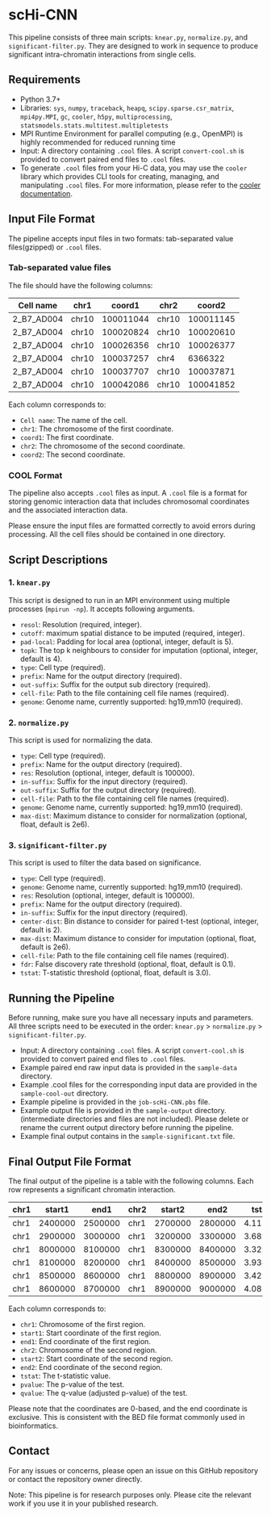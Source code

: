 # scHi-CNN

This pipeline consists of three main scripts: `knear.py`, `normalize.py`, and `significant-filter.py`. They are designed to work in sequence to produce significant intra-chromatin interactions from single cells.

## Requirements

- Python 3.7+
- Libraries: `sys`, `numpy`, `traceback`, `heapq`, `scipy.sparse.csr_matrix`, `mpi4py.MPI`, `gc`, `cooler`, `h5py`, `multiprocessing`, `statsmodels.stats.multitest.multipletests`
- MPI Runtime Environment for parallel computing (e.g., OpenMPI) is highly recommended for reduced running time
- Input: A directory containing `.cool` files. A script `convert-cool.sh` is provided to convert paired end files to `.cool` files.
- To generate `.cool` files from your Hi-C data, you may use the `cooler` library which provides CLI tools for creating, managing, and manipulating `.cool` files. For more information, please refer to the [cooler documentation](https://cooler.readthedocs.io/en/latest/).

## Input File Format

The pipeline accepts input files in two formats: tab-separated value files(gzipped) or `.cool` files. 

### Tab-separated value files
The file should have the following columns:

| Cell name | chr1   | coord1     | chr2  | coord2     |
|-----------|--------|------------|-------|------------|
| 2_B7_AD004| chr10  | 100011044  | chr10 | 100011145  |
| 2_B7_AD004| chr10  | 100020824  | chr10 | 100020610  |
| 2_B7_AD004| chr10  | 100026356  | chr10 | 100026377  |
| 2_B7_AD004| chr10  | 100037257  | chr4  | 6366322    |
| 2_B7_AD004| chr10  | 100037707  | chr10 | 100037871  |
| 2_B7_AD004| chr10  | 100042086  | chr10 | 100041852  |

Each column corresponds to:

- `Cell name`: The name of the cell.
- `chr1`: The chromosome of the first coordinate.
- `coord1`: The first coordinate.
- `chr2`: The chromosome of the second coordinate.
- `coord2`: The second coordinate.

### COOL Format

The pipeline also accepts `.cool` files as input. A `.cool` file is a format for storing genomic interaction data that includes chromosomal coordinates and the associated interaction data.

Please ensure the input files are formatted correctly to avoid errors during processing. All the cell files should be contained in one directory.

## Script Descriptions

### 1. `knear.py`

This script is designed to run in an MPI environment using multiple processes (`mpirun -np`). It accepts following arguments.

- `resol`: Resolution (required, integer).
- `cutoff`: maximum spatial distance to be imputed (required, integer).
- `pad-local`: Padding for local area (optional, integer, default is 5).
- `topk`: The top k neighbours to consider for imputation (optional, integer, default is 4).
- `type`: Cell type (required).
- `prefix`: Name for the output directory (required).
- `out-suffix`: Suffix for the output sub directory (required).
- `cell-file`: Path to the file containing cell file names (required).
- `genome`: Genome name, currently supported: hg19,mm10 (required).

### 2. `normalize.py`

This script is used for normalizing the data.

- `type`: Cell type (required).
- `prefix`: Name for the output directory (required).
- `res`: Resolution (optional, integer, default is 100000).
- `in-suffix`: Suffix for the input directory (required).
- `out-suffix`: Suffix for the output directory (required).
- `cell-file`: Path to the file containing cell file names (required).
- `genome`: Genome name, currently supported: hg19,mm10 (required).
- `max-dist`: Maximum distance to consider for normalization (optional, float, default is 2e6).

### 3. `significant-filter.py`

This script is used to filter the data based on significance.

- `type`: Cell type (required).
- `genome`: Genome name, currently supported: hg19,mm10 (required).
- `res`: Resolution (optional, integer, default is 100000).
- `prefix`: Name for the output directory (required).
- `in-suffix`: Suffix for the input directory (required).
- `center-dist`: Bin distance to consider for paired t-test (optional, integer, default is 2).
- `max-dist`: Maximum distance to consider for imputation (optional, float, default is 2e6).
- `cell-file`: Path to the file containing cell file names (required).
- `fdr`: False discovery rate threshold (optional, float, default is 0.1).
- `tstat`: T-statistic threshold (optional, float, default is 3.0).

## Running the Pipeline

Before running, make sure you have all necessary inputs and parameters. All three scripts need to be executed in the order: `knear.py` > `normalize.py` > `significant-filter.py`.

- Input: A directory containing `.cool` files. A script `convert-cool.sh` is provided to convert paired end files to `.cool` files.
- Example paired end raw input data is provided in the `sample-data` directory.
- Example .cool files for the corresponding input data are provided in the `sample-cool-out` directory.
- Example pipeline is provided in the `job-scHi-CNN.pbs` file.
- Example output file is provided in the `sample-output` directory. (intermediate directories and files are not included). Please delete or rename the current output directory before running the pipeline.
- Example final output contains in the `sample-significant.txt` file.

## Final Output File Format

The final output of the pipeline is a table with the following columns. Each row represents a significant chromatin interaction.

| chr1   | start1  | end1    | chr2  | start2  | end2    | tstat  | pvalue  | qvalue  |
|--------|---------|---------|-------|---------|---------|--------|---------|---------|
| chr1   | 2400000 | 2500000 | chr1  | 2700000 | 2800000 | 4.11554| 0.00262 | 0.02441 |
| chr1   | 2900000 | 3000000 | chr1  | 3200000 | 3300000 | 3.68953| 0.00500 | 0.03247 |
| chr1   | 8000000 | 8100000 | chr1  | 8300000 | 8400000 | 3.32910| 0.00881 | 0.04141 |
| chr1   | 8100000 | 8200000 | chr1  | 8400000 | 8500000 | 3.93407| 0.00344 | 0.02961 |
| chr1   | 8500000 | 8600000 | chr1  | 8800000 | 8900000 | 3.42525| 0.00756 | 0.03917 |
| chr1   | 8600000 | 8700000 | chr1  | 8900000 | 9000000 | 4.08187| 0.00275 | 0.02464 |

Each column corresponds to:

- `chr1`: Chromosome of the first region.
- `start1`: Start coordinate of the first region.
- `end1`: End coordinate of the first region.
- `chr2`: Chromosome of the second region.
- `start2`: Start coordinate of the second region.
- `end2`: End coordinate of the second region.
- `tstat`: The t-statistic value.
- `pvalue`: The p-value of the test.
- `qvalue`: The q-value (adjusted p-value) of the test.

Please note that the coordinates are 0-based, and the end coordinate is exclusive. This is consistent with the BED file format commonly used in bioinformatics.

## Contact
For any issues or concerns, please open an issue on this GitHub repository or contact the repository owner directly.

Note: This pipeline is for research purposes only. Please cite the relevant work if you use it in your published research.
